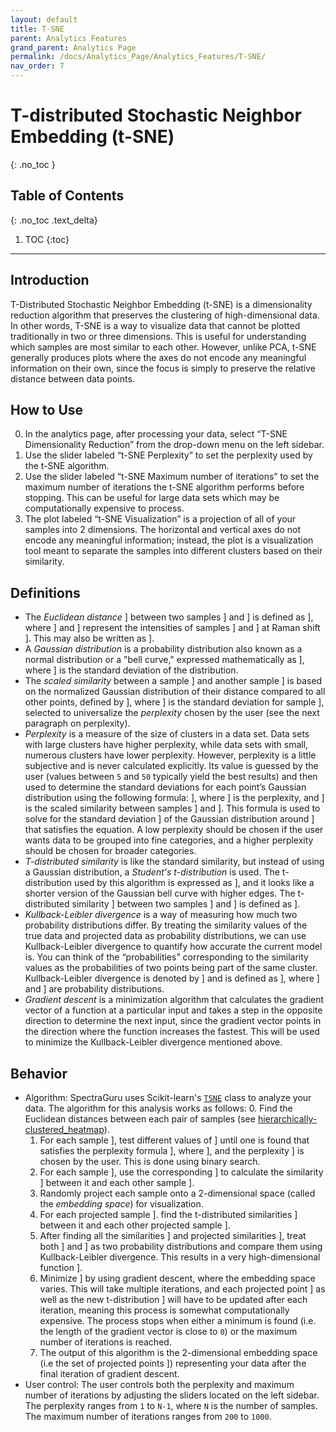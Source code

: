 ```yaml
---
layout: default
title: T-SNE
parent: Analytics Features
grand_parent: Analytics Page
permalink: /docs/Analytics_Page/Analytics_Features/T-SNE/
nav_order: 7
---
```


# T-distributed Stochastic Neighbor Embedding (t-SNE)
{: .no_toc }

## Table of Contents
{: .no_toc .text_delta}

1. TOC
{:toc}

---

## Introduction

T-Distributed Stochastic Neighbor Embedding (t-SNE) is a dimensionality reduction algorithm that preserves the clustering of high-dimensional data. In other words, T-SNE is a way to visualize data that cannot be plotted traditionally in two or three dimensions. This is useful for understanding which samples are most similar to each other. However, unlike PCA, t-SNE generally produces plots where the axes do not encode any meaningful information on their own, since the focus is simply to preserve the relative distance between data points.

## How to Use

0. In the analytics page, after processing your data, select “T-SNE Dimensionality Reduction” from the drop-down menu on the left sidebar.
1. Use the slider labeled “t-SNE Perplexity” to set the perplexity used by the t-SNE algorithm.
2. Use the slider labeled “t-SNE Maximum number of iterations” to set the maximum number of iterations the t-SNE algorithm performs before stopping. This can be useful for large data sets which may be computationally expensive to process.
3. The plot labeled “t-SNE Visualization” is a projection of all of your samples into 2 dimensions. The horizontal and vertical axes do not encode any meaningful information; instead, the plot is a visualization tool meant to separate the samples into different clusters based on their similarity.

## Definitions

- The *Euclidean distance* ] between two samples ] and ] is defined as ], where ] and ] represent the intensities of samples ] and ] at Raman shift ]. This may also be written as ].
- A *Gaussian distribution* is a probability distribution also known as a normal distribution or a "bell curve," expressed mathematically as ], where ] is the standard deviation of the distribution.
- The *scaled similarity* between a sample ] and another sample ] is based on the normalized Gaussian distribution of their distance compared to all other points, defined by ], where ] is the standard deviation for sample ], selected to universalize the *perplexity* chosen by the user (see the next paragraph on perplexity).
- *Perplexity* is a measure of the size of clusters in a data set. Data sets with large clusters have higher perplexity, while data sets with small, numerous clusters have lower perplexity. However, perplexity is a little subjective and is never calculated explicitly. Its value is guessed by the user (values between `5` and `50` typically yield the best results) and then used to determine the standard deviations for each point’s Gaussian distribution using the following formula: ], where ] is the perplexity, and ] is the scaled similarity between samples ] and ]. This formula is used to solve for the standard deviation ] of the Gaussian distribution around ] that satisfies the equation. A low perplexity should be chosen if the user wants data to be grouped into fine categories, and a higher perplexity should be chosen for broader categories.
- *T-distributed similarity* is like the standard similarity, but instead of using a Gaussian distribution, a *Student's t-distribution* is used. The t-distribution used by this algorithm is expressed as ], and it looks like a shorter version of the Gaussian bell curve with higher edges. The t-distributed similarity ] between two samples ] and ] is defined as ].
- *Kullback-Leibler divergence* is a way of measuring how much two probability distributions differ. By treating the similarity values of the true data and projected data as probability distributions, we can use Kullback-Leibler divergence to quantify how accurate the current model is. You can think of the “probabilities” corresponding to the similarity values as the probabilities of two points being part of the same cluster. Kullback-Leibler divergence is denoted by ] and is defined as ], where ] and ] are probability distributions.
- *Gradient descent* is a minimization algorithm that calculates the gradient vector of a function at a particular input and takes a step in the opposite direction to determine the next input, since the gradient vector points in the direction where the function increases the fastest. This will be used to minimize the Kullback-Leibler divergence mentioned above.

## Behavior

- Algorithm: SpectraGuru uses Scikit-learn's [`TSNE`](https://scikit-learn.org/stable/modules/generated/sklearn.manifold.TSNE.html) class to analyze your data. The algorithm for this analysis works as follows:
    0. Find the Euclidean distances between each pair of samples (see [hierarchically-clustered_heatmap](https://fengboma.github.io/docs.spectraguru/docs/Analytics_Page/Clustermap/)).
    1. For each sample ], test different values of ] until one is found that satisfies the perplexity formula ], where ], and the perplexity ] is chosen by the user. This is done using binary search.
    2. For each sample ], use the corresponding ] to calculate the similarity ] between it and each other sample ].
    3. Randomly project each sample onto a 2-dimensional space (called the *embedding space*) for visualization.
    4. For each projected sample ]. find the t-distributed similarities ] between it and each other projected sample ].
    5. After finding all the similarities ] and projected similarities ], treat both ] and ] as two probability distributions and compare them using Kullback-Leibler divergence. This results in a very high-dimensional function ].
    6. Minimize ] by using gradient descent, where the embedding space varies. This will take multiple iterations, and each projected point ] as well as the new t-distribution ] will have to be updated after each iteration, meaning this process is somewhat computationally expensive. The process stops when either a minimum is found (i.e. the length of the gradient vector is close to `0`) or the maximum number of iterations is reached.
    7. The output of this algorithm is the 2-dimensional embedding space (i.e the set of projected points ]) representing your data after the final iteration of gradient descent.
- User control: The user controls both the perplexity and maximum number of iterations by adjusting the sliders located on the left sidebar. The perplexity ranges from `1` to `N-1`, where `N` is the number of samples. The maximum number of iterations ranges from `200` to `1000`.
